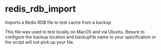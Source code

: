 # redis_rdb_import
Imports a Redis RDB file to test cache from a backup

This file was used to test locally on MacOS and via Ubuntu.
Besure to configure the backup location and backupfile name to your specification or the script will not pick up your file.
